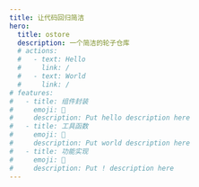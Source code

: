 ```yaml
---
title: 让代码回归简洁
hero:
  title: ostore
  description: 一个简洁的轮子仓库
  # actions:
  #   - text: Hello
  #     link: /
  #   - text: World
  #     link: /
# features:
#   - title: 组件封装
#     emoji: 💎
#     description: Put hello description here
#   - title: 工具函数
#     emoji: 🌈
#     description: Put world description here
#   - title: 功能实现
#     emoji: 🚀
#     description: Put ! description here
---
```



